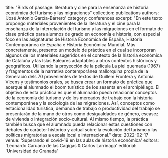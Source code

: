 title: "Birds of passage: literatura y cine para la enseñanza de historia económica del turismo y las migraciones"
collection: publications
authors: 'José Antonio García-Barrero'
category: conferences
excerpt: "En este texto propongo materiales provenientes de la literatura y el cine para la enseñanza de la interrelación del turismo y las migraciones en el formato de clase práctica para alumnos de grado en economía e historia, con especial foco en las asignaturas de Historia Económica de España, Historia Contemporánea de España e Historia Económica Mundial. Más concretamente, presento un modelo de práctica en el cual se incorporan algunos de los materiales sugeridos en el contexto de la historia económica de Cataluña y las Islas Baleares adaptables a otros contextos históricos y geográficos. Utilizando la proyección de la película La piel quemada (1967) y fragmentos de la narrativa contemporánea mallorquina propia de la Generació dels 70 provenientes de textos de Guillem Frontera y Antònia Vicens y testimonios orales, se busca crear un formato de práctica que acerque al alumnado el boom turístico de los sesenta en el archipiélago. El objetivo de esta práctica es que el alumnado pueda relacionar conceptos de la economía del turismo y de los mercados de trabajo con la historia contemporánea y la sociología de las migraciones. Así, conceptos como estacionalidad turística, demanda de trabajo o productividad del trabajo se presentarán de la mano de otros como desigualdades de género, escasez de vivienda o integración socio-cultural. Al mismo tiempo, la práctica también busca que el alumnado pueda relacionar estas cuestiones con debates de carácter histórico y actual sobre la evolución del turismo y las políticas migratorias a escala local e internacional."
date: 2022-02-17
venue: 'Superando el covid-19 en las aulas de historia económica'
editors: 'Leonardo Caruana de las Cagigas & Carlos Larrinaga'
editorial: 'Universidad de Granada'
